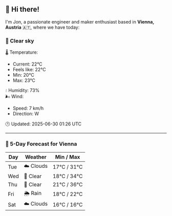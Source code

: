 ## 👋 Hi there!

I'm Jon, a passionate engineer and maker enthusiast based in **Vienna, Austria** 🇦🇹, where we have today:

### 🌙 Clear sky 

🌡️ Temperature: 
* Current: 22°C
* Feels like: 22°C
* Min: 20°C 
* Max: 23°C  

💧 Humidity: 73%  
🌬️ Wind: 
* Speed: 7 km/h 
* Direction: W  

🕒 Updated: 2025-06-30 01:26 UTC

---

### 📅 5-Day Forecast for Vienna

| Day | Weather | Min / Max |
|-----|---------|------------|
| Tue | ☁️ Clouds | 17°C / 31°C |
| Wed | 🌙 Clear | 18°C / 34°C |
| Thu | 🌙 Clear | 21°C / 36°C |
| Fri | 🌦️ Rain | 18°C / 22°C |
| Sat | ☁️ Clouds | 16°C / 16°C |
